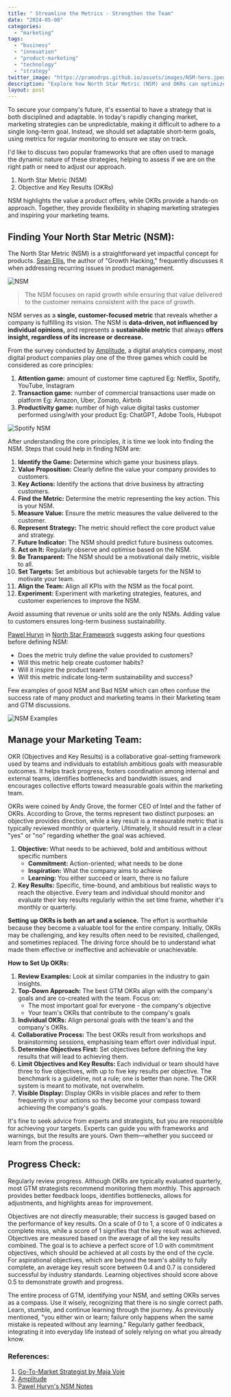 ```yaml
---
title: " Streamline the Metrics - Strengthen the Team"
date: "2024-05-08"
categories: 
  - "marketing"
tags: 
  - "business"
  - "innovation"
  - "product-marketing"
  - "technology"
  - "strategy"
twitter_image: "https://pramodrps.github.io/assets/images/NSM-hero.jpeg"
description: "Explore how North Star Metric (NSM) and OKRs can optimize your marketing strategies and team alignment for better results."
layout: post
---
```


To secure your company's future, it's essential to have a strategy that is both disciplined and adaptable. In today's rapidly changing market, marketing strategies can be unpredictable, making it difficult to adhere to a single long-term goal. Instead, we should set adaptable short-term goals, using metrics for regular monitoring to ensure we stay on track.

I'd like to discuss two popular frameworks that are often used to manage the dynamic nature of these strategies, helping to assess if we are on the right path or need to adjust our approach.


1. North Star Metric (NSM)
2. Objective and Key Results (OKRs) 

NSM highlights the value a product offers, while OKRs provide a hands-on approach. Together, they provide flexibility in shaping marketing strategies and inspiring your marketing teams.

## Finding Your North Star Metric (NSM):
The North Star Metric (NSM) is a straightforward yet impactful concept for products. [Sean Ellis](https://www.linkedin.com/in/seanellis/), the author of "Growth Hacking," frequently discusses it when addressing recurring issues in product management.

![NSM](https://pramodrps.github.io/assets/images/NSM-hero.jpeg)

>The NSM focuses on rapid growth while ensuring that value delivered to the customer remains consistent with the pace of growth.

NSM serves as a **single, customer-focused metric** that reveals whether a company is fulfilling its vision. The NSM is **data-driven, not influenced by individual opinions,** and represents a **sustainable metric** that always **offers insight, regardless of its increase or decrease.**

From the survey conducted by [Amplitude](https://amplitude.com/), a digital analytics company, most digital product companies play one of the three games which could be considered as core principles:

1. **Attention game:** amount of customer time captured
        Eg: Netflix, Spotify, YouTube, Instagram
2. **Transaction game:** number of commercial transactions user made on platform
        Eg: Amazon, Uber, Zomato, Airbnb
3. **Productivity game:** number of high value digital tasks customer performed using/with your product
        Eg: ChatGPT, Adobe Tools, Hubspot

![Spotify NSM](https://pramodrps.github.io/assets/images/spotifynsm.jpeg)

After understanding the core principles, it is time we look into finding the NSM. Steps that could help in finding NSM are:

1. **Identify the Game:** Determine which game your business plays.
2. **Value Proposition:** Clearly define the value your company provides to customers.
3. **Key Actions:** Identify the actions that drive business by attracting customers.
4. **Find the Metric:** Determine the metric representing the key action. This is your NSM.
5. **Measure Value:** Ensure the metric measures the value delivered to the customer.
6. **Represent Strategy:** The metric should reflect the core product value and strategy.
7. **Future Indicator:** The NSM should predict future business outcomes.
8. **Act on It:** Regularly observe and optimise based on the NSM.
9. **Be Transparent:** The NSM should be a motivational daily metric, visible to all.
10. **Set Targets:** Set ambitious but achievable targets for the NSM to motivate your team.
11. **Align the Team:** Align all KPIs with the NSM as the focal point.
12. **Experiment:** Experiment with marketing strategies, features, and customer experiences to improve the NSM.

Avoid assuming that revenue or units sold are the only NSMs. Adding value to customers ensures long-term business sustainability.

[Pawel Huryn](https://substack.com/@huryn) in [North Star Framework](https://www.productcompass.pm/p/the-north-star-framework-101) suggests asking four questions before defining NSM:

- Does the metric truly define the value provided to customers?
- Will this metric help create customer habits?
- Will it inspire the product team?
- Will this metric indicate long-term sustainability and success?

Few examples of good NSM and Bad NSM which can often confuse the success rate of many product and marketing teams in their Marketing team and GTM discussions. 

![NSM Examples](https://pramodrps.github.io/assets/images/nsmexamples.webp)

## Manage your Marketing Team: 

OKR (Objectives and Key Results) is a collaborative goal-setting framework used by teams and individuals to establish ambitious goals with measurable outcomes. It helps track progress, fosters coordination among internal and external teams, identifies bottlenecks and bandwidth issues, and encourages collective efforts toward measurable goals within the marketing team.

OKRs were coined by Andy Grove, the former CEO of Intel and the father of OKRs. According to Grove, the terms represent two distinct purposes: an objective provides direction, while a key result is a measurable metric that is typically reviewed monthly or quarterly. Ultimately, it should result in a clear "yes" or "no" regarding whether the goal was achieved.

1. **Objective:** What needs to be achieved, bold and ambitious without specific numbers
    - **Commitment:** Action-oriented; what needs to be done
    - **Inspiration:** What the company aims to achieve
    - **Learning:** You either succeed or learn, there is no failure
2. **Key Results:** Specific, time-bound, and ambitious but realistic ways to reach the objective. Every team and individual should monitor and evaluate their key results regularly within the set time frame, whether it's monthly or quarterly.

**Setting up OKRs is both an art and a science.** The effort is worthwhile because they become a valuable tool for the entire company. Initially, OKRs may be challenging, and key results often need to be revisited, challenged, and sometimes replaced. The driving force should be to understand what made them effective or ineffective and achievable or unachievable.

**How to Set Up OKRs:**

1. **Review Examples:** Look at similar companies in the industry to gain insights.
2. **Top-Down Approach:** The best GTM OKRs align with the company's goals and are co-created with the team. Focus on:
    - The most important goal for everyone - the company's objective
    - Your team's OKRs that contribute to the company's goals
3. **Individual OKRs:** Align personal goals with the team's and the company's OKRs.
4. **Collaborative Process:** The best OKRs result from workshops and brainstorming sessions, emphasising team effort over individual input.
5. **Determine Objectives First:** Set objectives before defining the key results that will lead to achieving them.
6. **Limit Objectives and Key Results:** Each individual or team should have three to five objectives, with up to five key results per objective. The benchmark is a guideline, not a rule; one is better than none. The OKR system is meant to motivate, not overwhelm.
7. **Visible Display:** Display OKRs in visible places and refer to them frequently in your actions so they become your compass toward achieving the company's goals.

It's fine to seek advice from experts and strategists, but you are responsible for achieving your targets. Experts can guide you with frameworks and warnings, but the results are yours. Own them—whether you succeed or learn from the process.

## Progress Check:

Regularly review progress. Although OKRs are typically evaluated quarterly, most GTM strategists recommend monitoring them monthly. This approach provides better feedback loops, identifies bottlenecks, allows for adjustments, and highlights areas for improvement.

Objectives are not directly measurable; their success is gauged based on the performance of key results. On a scale of 0 to 1, a score of 0 indicates a complete miss, while a score of 1 signifies that the key result was achieved.
Objectives are measured based on the average of all the key results combined. The goal is to achieve a perfect score of 1.0 with commitment objectives, which should be achieved at all costs by the end of the cycle. For aspirational objectives, which are beyond the team's ability to fully complete, an average key result score between 0.4 and 0.7 is considered successful by industry standards. Learning objectives should score above 0.5 to demonstrate growth and progress.

The entire process of GTM, identifying your NSM, and setting OKRs serves as a compass. Use it wisely, recognizing that there is no single correct path. Learn, stumble, and continue learning through the journey. As previously mentioned, "you either win or learn; failure only happens when the same mistake is repeated without any learning." Regularly gather feedback, integrating it into everyday life instead of solely relying on what you already know.

### References: 
1. [Go-To-Market Strategist by Maja Voje](https://gtmstrategist.com/)
2. [Amplitude](https://amplitude.com/blog/product-north-star-metric)
3. [Pawel Huryn's NSM Notes](https://substack.com/@huryn/note/c-54155425)
